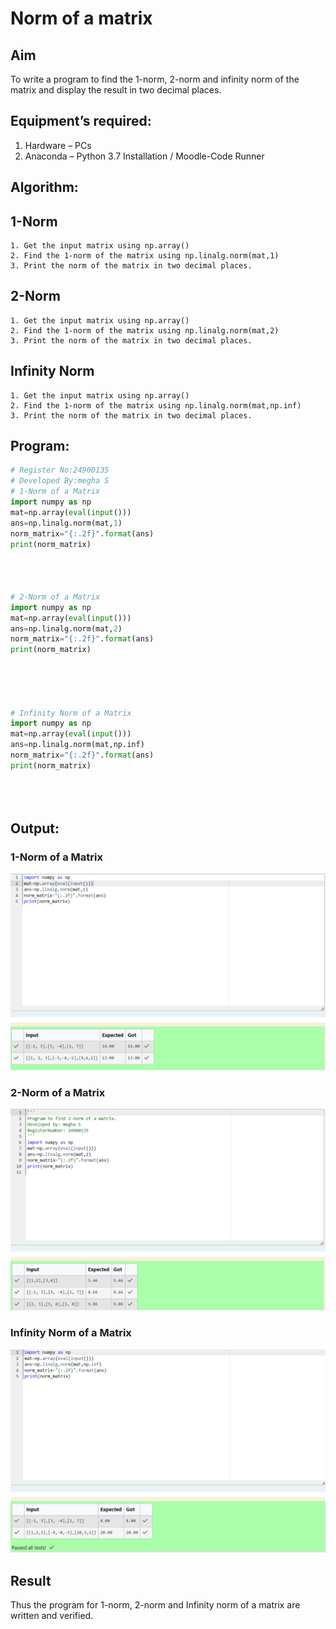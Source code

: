 # Norm of a matrix
## Aim
To write a program to find the 1-norm, 2-norm and infinity norm of the matrix and display the result in two decimal places.
## Equipment’s required:
1.	Hardware – PCs
2.	Anaconda – Python 3.7 Installation / Moodle-Code Runner
## Algorithm:
## 1-Norm 
	1. Get the input matrix using np.array()   
    2. Find the 1-norm of the matrix using np.linalg.norm(mat,1)
	3. Print the norm of the matrix in two decimal places.
## 2-Norm
    1. Get the input matrix using np.array()   
    2. Find the 1-norm of the matrix using np.linalg.norm(mat,2)
	3. Print the norm of the matrix in two decimal places. 
## Infinity Norm
    1. Get the input matrix using np.array()   
    2. Find the 1-norm of the matrix using np.linalg.norm(mat,np.inf)
	3. Print the norm of the matrix in two decimal places. 

## Program:
```Python
# Register No:24900135
# Developed By:megha S
# 1-Norm of a Matrix
import numpy as np
mat=np.array(eval(input()))
ans=np.linalg.norm(mat,1)
norm_matrix="{:.2f}".format(ans)
print(norm_matrix)




# 2-Norm of a Matrix
import numpy as np
mat=np.array(eval(input()))
ans=np.linalg.norm(mat,2)
norm_matrix="{:.2f}".format(ans)
print(norm_matrix)





# Infinity Norm of a Matrix
import numpy as np
mat=np.array(eval(input()))
ans=np.linalg.norm(mat,np.inf)
norm_matrix="{:.2f}".format(ans)
print(norm_matrix)





```
## Output:
### 1-Norm of a Matrix
![output1](<Screenshot 2024-11-28 144228-1.png>)

### 2-Norm of a Matrix
![output2](<Screenshot 2024-11-28 144256-1.png>)

### Infinity Norm of a Matrix
![output](<Screenshot 2024-11-28 144339-1.png>)

## Result
Thus the program for 1-norm, 2-norm and Infinity norm of a matrix are written and verified.
